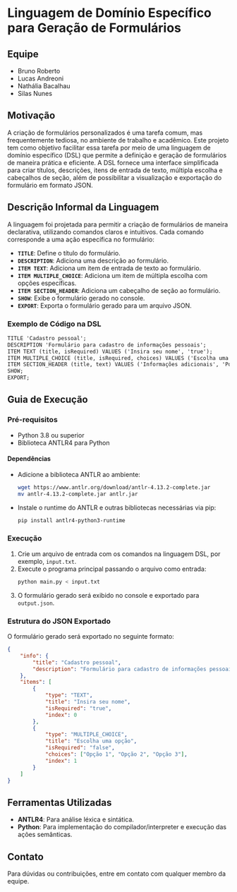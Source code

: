 # Linguagem de Domínio Específico para Geração de Formulários

## Equipe
- Bruno Roberto
- Lucas Andreoni
- Nathália Bacalhau
- Silas Nunes

## Motivação
A criação de formulários personalizados é uma tarefa comum, mas frequentemente tediosa, no ambiente de trabalho e acadêmico. Este projeto tem como objetivo facilitar essa tarefa por meio de uma linguagem de domínio específico (DSL) que permite a definição e geração de formulários de maneira prática e eficiente. A DSL fornece uma interface simplificada para criar títulos, descrições, itens de entrada de texto, múltipla escolha e cabeçalhos de seção, além de possibilitar a visualização e exportação do formulário em formato JSON.

## Descrição Informal da Linguagem
A linguagem foi projetada para permitir a criação de formulários de maneira declarativa, utilizando comandos claros e intuitivos. Cada comando corresponde a uma ação específica no formulário:

- **`TITLE`**: Define o título do formulário.
- **`DESCRIPTION`**: Adiciona uma descrição ao formulário.
- **`ITEM TEXT`**: Adiciona um item de entrada de texto ao formulário.
- **`ITEM MULTIPLE_CHOICE`**: Adiciona um item de múltipla escolha com opções específicas.
- **`ITEM SECTION_HEADER`**: Adiciona um cabeçalho de seção ao formulário.
- **`SHOW`**: Exibe o formulário gerado no console.
- **`EXPORT`**: Exporta o formulário gerado para um arquivo JSON.
  
### Exemplo de Código na DSL
```txt
TITLE 'Cadastro pessoal';
DESCRIPTION 'Formulário para cadastro de informações pessoais';
ITEM TEXT (title, isRequired) VALUES ('Insira seu nome', 'true');
ITEM MULTIPLE_CHOICE (title, isRequired, choices) VALUES ('Escolha uma opção', 'false', 'Opção 1', 'Opção 2', 'Opção 3');
ITEM SECTION_HEADER (title, text) VALUES ('Informações adicionais', 'Por favor, leia as instruções');
SHOW;
EXPORT;
```

## Guia de Execução

### Pré-requisitos
- Python 3.8 ou superior
- Biblioteca ANTLR4 para Python

#### Dependências
- Adicione a biblioteca ANTLR ao ambiente:
  ```bash
  wget https://www.antlr.org/download/antlr-4.13.2-complete.jar
  mv antlr-4.13.2-complete.jar antlr.jar
  ```
- Instale o runtime do ANTLR e outras bibliotecas necessárias via pip:
  ```bash
  pip install antlr4-python3-runtime
  ```

### Execução
1. Crie um arquivo de entrada com os comandos na linguagem DSL, por exemplo, `input.txt`.
2. Execute o programa principal passando o arquivo como entrada:
   ```bash
   python main.py < input.txt
   ```
3. O formulário gerado será exibido no console e exportado para `output.json`.

### Estrutura do JSON Exportado
O formulário gerado será exportado no seguinte formato:
```json
{
    "info": {
        "title": "Cadastro pessoal",
        "description": "Formulário para cadastro de informações pessoais"
    },
    "items": [
        {
            "type": "TEXT",
            "title": "Insira seu nome",
            "isRequired": "true",
            "index": 0
        },
        {
            "type": "MULTIPLE_CHOICE",
            "title": "Escolha uma opção",
            "isRequired": "false",
            "choices": ["Opção 1", "Opção 2", "Opção 3"],
            "index": 1
        }
    ]
}
```

## Ferramentas Utilizadas
- **ANTLR4**: Para análise léxica e sintática.
- **Python**: Para implementação do compilador/interpreter e execução das ações semânticas.

## Contato
Para dúvidas ou contribuições, entre em contato com qualquer membro da equipe.
